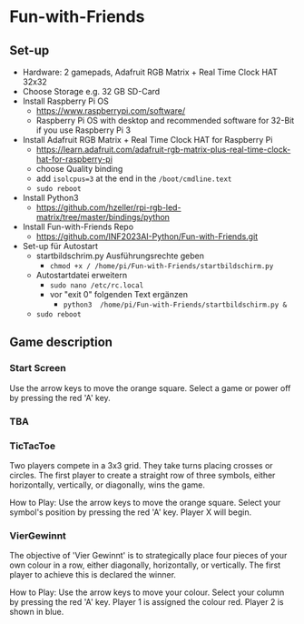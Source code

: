 # Fun-with-Friends

## Set-up
+ Hardware: 2 gamepads, Adafruit RGB Matrix + Real Time Clock HAT 32x32
+ Choose Storage e.g. 32 GB SD-Card
+ Install Raspberry Pi OS
  + https://www.raspberrypi.com/software/
  + Raspberry Pi OS with desktop and recommended software for 32-Bit if you use Raspberry Pi 3
+ Install Adafruit RGB Matrix + Real Time Clock HAT for Raspberry Pi
  + https://learn.adafruit.com/adafruit-rgb-matrix-plus-real-time-clock-hat-for-raspberry-pi
  + choose Quality binding
  + add `isolcpus=3` at the end in the `/boot/cmdline.text`
  + `sudo reboot`
+ Install Python3
  + https://github.com/hzeller/rpi-rgb-led-matrix/tree/master/bindings/python
+ Install Fun-with-Friends Repo
  + https://github.com/INF2023AI-Python/Fun-with-Friends.git
+ Set-up für Autostart
  + startbildschrim.py Ausführungsrechte geben
    + `chmod +x / /home/pi/Fun-with-Friends/startbildschirm.py`
  + Autostartdatei erweitern
    + `sudo nano /etc/rc.local`
    + vor "exit 0" folgenden Text ergänzen
      + `python3  /home/pi/Fun-with-Friends/startbildschirm.py &`
  + `sudo reboot`

## Game description
### Start Screen
Use the arrow keys to move the orange square.
Select a game or power off by pressing the red 'A' key.

### TBA

### TicTacToe
Two players compete in a 3x3 grid. They take turns placing crosses or circles. The first player to create a straight row of three symbols, either horizontally, vertically, or diagonally, wins the game.

How to Play:
Use the arrow keys to move the orange square.
Select your symbol's position by pressing the red 'A' key.
Player X will begin.

### VierGewinnt
The objective of 'Vier Gewinnt' is to strategically place four pieces of your own colour in a row, either diagonally, horizontally, or vertically. The first player to achieve this is declared the winner.

How to Play:
Use the arrow keys to move your colour. 
Select your column by pressing the red 'A' key.
Player 1 is assigned the colour red.
Player 2 is shown in blue.